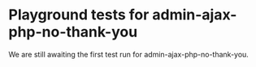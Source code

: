 # Playground tests for admin-ajax-php-no-thank-you
We are still awaiting the first test run for admin-ajax-php-no-thank-you.
